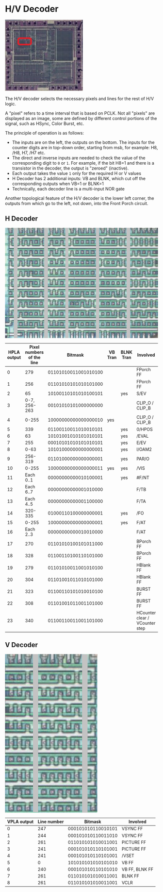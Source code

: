 # H/V Decoder

![ppu_locator_hv_dec](/BreakingNESWiki/imgstore/ppu/ppu_locator_hv_dec.jpg)

The H/V decoder selects the necessary pixels and lines for the rest of H/V logic.

A "pixel" refers to a time interval that is based on PCLK. Not all "pixels" are displayed as an image, some are defined by different control portions of the signal, such as HSync, Color Burst, etc.

The principle of operation is as follows:
- The inputs are on the left, the outputs on the bottom. The inputs for the counter digits are in top-down order, starting from msb, for example: H8, /H8, H7, /H7 etc.
- The direct and inverse inputs are needed to check the value of the corresponding digit to `0` or `1`. For example, if the bit H8=1 and there is a transistor in the decoder, the output is "zeroed" (inactive).
- Each output takes the value `1` only for the required H or V values
- H Decoder has 2 additional inputs: VB and BLNK, which cut off the corresponding outputs when VB=1 or BLNK=1
- Technically, each decoder line is a multi-input NOR gate

Another topological feature of the H/V decoder is the lower left corner, the outputs from which go to the left, not down, into the Front Porch circuit.

## H Decoder

![ntsc_h](/BreakingNESWiki/imgstore/ppu/ntsc_h.png)

|HPLA output|Pixel numbers of the line|Bitmask|VB Tran|BLNK Tran|Involved|
|---|---|---|---|---|---|
|0|279|01101010011001010100| | |FPorch FF|
|1|256|01101010101010101000| | |FPorch FF|
|2|65|10100110101010100101| |yes|S/EV|
|3|0-7, 256-263|00101010101000000000| | |CLIP_O / CLIP_B|
|4|0-255|10000000000000000010|yes| |CLIP_O / CLIP_B|
|5|339|01100110011010010101| |yes|0/HPOS|
|6|63|10101001010101010101| |yes|/EVAL|
|7|255|00010101010101010101| |yes|E/EV|
|8|0-63|10101000000000000001| |yes|I/OAM2|
|9|256-319|01101000000000000001| |yes|PAR/O|
|10|0-255|10000000000000000011|yes|yes|/VIS|
|11|Each 0..1|00000000000010100001| |yes|#F/NT|
|12|Each 6..7|00000000000001010000| | |F/TB|
|13|Each 4..5|00000000000001100000| | |F/TA|
|14|320-335|01000110100000000001| |yes|/FO|
|15|0-255|10000000000000000001| |yes|F/AT|
|16|Each 2..3|00000000000010010000| | |F/AT|
|17|270|01101010100101011000| | |BPorch FF|
|18|328|01100110100110101000| | |BPorch FF|
|19|279|01101010011001010100| | |HBlank FF|
|20|304|01101001011010101000| | |HBlank FF|
|21|323|01100110101010010100| | |BURST FF|
|22|308|01101001011001101000| | |BURST FF|
|23|340|01100110011001101000| | |HCounter clear / VCounter step|

## V Decoder

![ntsc_v](/BreakingNESWiki/imgstore/ppu/ntsc_v.png)

|VPLA output|Line number|Bitmask|Involved|
|---|---|---|---|
|0|247|000101010110010101|VSYNC FF|
|1|244|000101010110011010|VSYNC FF|
|2|261|011010101010011001|PICTURE FF|
|3|241|000101010110101001|PICTURE FF|
|4|241|000101010110101001|/VSET|
|5|0|101010101010101010|VB FF|
|6|240|000101010110101010|VB FF, BLNK FF|
|7|261|011010101010011001|BLNK FF|
|8|261|011010101010011001|VCLR|
